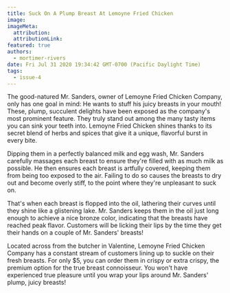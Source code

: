 ```yaml
---
title: Suck On A Plump Breast At Lemoyne Fried Chicken
image:
imageMeta:
  attribution:
  attributionLink:
featured: true
authors: 
  - mortimer-rivers
date: Fri Jul 31 2020 19:34:42 GMT-0700 (Pacific Daylight Time)
tags:
  - issue-4
---
```


The good-natured Mr. Sanders, owner of Lemoyne Fried Chicken Company, only has one goal in mind: He 
wants to stuff his juicy breasts in your mouth! These, plump, succulent delights have been exposed as 
the company's most prominent feature. They truly stand out among the many tasty items you can sink your 
teeth into. Lemoyne Fried Chicken shines thanks to its secret blend of herbs and spices that give it a unique, 
flavorful burst in every bite.

Dipping them in a perfectly balanced milk and egg wash, Mr. Sanders carefully massages each breast to 
ensure they're filled with as much milk as possible. He then ensures each breast is artfully covered, 
keeping them from being too exposed to the air. Failing to do so causes the breasts to dry out and 
become overly stiff, to the point where they're unpleasant to suck on.

That's when each breast is flopped into the oil, lathering their curves until they shine like a 
glistening lake. Mr. Sanders keeps them in the oil just long enough to achieve a nice bronze color, 
indicating that the breasts have reached peak flavor. Customers will be licking their lips by the time 
they get their hands on a couple of Mr. Sanders' breasts!

Located across from the butcher in Valentine, Lemoyne Fried Chicken Company has a constant stream of 
customers lining up to suckle on their fresh breasts. For only $5, you can order them in crispy or 
extra crispy, the premium option for the true breast connoisseur. You won't have experienced true 
pleasure until you wrap your lips around Mr. Sanders' plump, juicy breasts!
